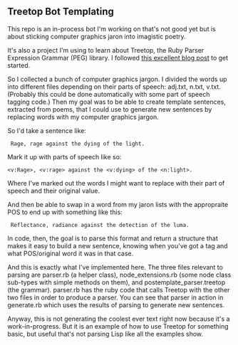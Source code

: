 ## Treetop Bot Templating

This repo is an in-process bot I'm working on that's not good yet but is about sticking computer graphics jaron into imagistic poetry.

It's also a project I'm using to learn about Treetop, the Ruby Parser Expression Grammar (PEG) library. I followed <a href="http://thingsaaronmade.com/blog/a-quick-intro-to-writing-a-parser-using-treetop.html">this excellent blog post</a> to get started.

So I collected a bunch of computer graphics jargon. I divided the words up into different files depending on their parts of speech: adj.txt, n.txt, v.txt. (Probably this could be done automatically with some part of speech tagging code.) Then my goal was to be able to create template sentences, extracted from poems, that I could use to generate new sentences by replacing words with my computer graphics jargon.

So I'd take a sentence like:

     Rage, rage against the dying of the light.

Mark it up with parts of speech like so:

    <v:Rage>, <v:rage> against the <v:dying> of the <n:light>.

Where I've marked out the words I might want to replace with their part of speech and their original value.

And then be able to swap in a word from my jaron lists with the appropraite POS to end up with something like this:

     Reflectance, radiance against the detection of the luma.

In code, then, the goal is to parse this format and return a structure that makes it easy to build a new sentence, knowing when you've got a tag and what POS/original word it was in that case.

And this is exactly what I've implemented here. The three files relevant to parsing are parser.rb (a helper class), node_extensions.rb (some node class sub-types with simple methods on them), and postemplate_parser.treetop (the grammar). parser.rb has the ruby code that calls Treetop with the other two files in order to produce a parser. You can see that parser in action in generate.rb which uses the results of parsing to generate new sentences.

Anyway, this is not generating the coolest ever text right now because it's a work-in-progress. But it is an example of how to use Treetop for something basic, but useful that's not parsing Lisp like all the examples show.
